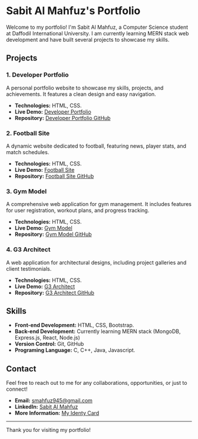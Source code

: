 # Sabit Al Mahfuz's Portfolio

Welcome to my portfolio! I'm Sabit Al Mahfuz, a Computer Science student at Daffodil International University. I am currently learning MERN stack web development and have built several projects to showcase my skills. 

## Projects

### 1. Developer Portfolio
A personal portfolio website to showcase my skills, projects, and achievements. It features a clean design and easy navigation.

- **Technologies:** HTML, CSS.
- **Live Demo:** [Developer Portfolio](https://mahfuz1912.github.io/Devoloper-Protfolio/)
- **Repository:** [Developer Portfolio GitHub](https://github.com/Mahfuz1912/Devoloper-Protfolio)

### 2. Football Site
A dynamic website dedicated to football, featuring news, player stats, and match schedules.

- **Technologies:** HTML, CSS.
- **Live Demo:** [Football Site](https://mahfuz1912.github.io/Gamer-Zone/)
- **Repository:** [Football Site GitHub](https://github.com/Mahfuz1912/Gamer-Zone)

### 3. Gym Model
A comprehensive web application for gym management. It includes features for user registration, workout plans, and progress tracking.

- **Technologies:** HTML, CSS.
- **Live Demo:** [Gym Model](https://mahfuz1912.github.io/Jym-Model/)
- **Repository:** [Gym Model GitHub](https://github.com/Mahfuz1912/Jym-Model)

### 4. G3 Architect
A web application for architectural designs, including project galleries and client testimonials.

- **Technologies:** HTML, CSS.
- **Live Demo:** [G3 Architect](https://mahfuz1912.github.io/g3-Architect-Website/)
- **Repository:** [G3 Architect GitHub](https://github.com/Mahfuz1912/g3-Architect-Website)

## Skills

- **Front-end Development:** HTML, CSS, Bootstrap.
- **Back-end Development:** Currently learning MERN stack (MongoDB, Express.js, React, Node.js)
- **Version Control:** Git, GitHub
- **Programing Language:** C, C++, Java, Javascript.

  
## Contact

Feel free to reach out to me for any collaborations, opportunities, or just to connect!

- **Email:** [smahfuz945@gmail.com](mailto:smahfuz945@gmail.com)
- **LinkedIn:** [Sabit Al Mahfuz](https://www.linkedin.com/in/s-ᴀ-mᴀʜꜰᴜz-03367429b)
- **More Information:** [My Identy Card](https://mahfuz1912.github.io/Profile-card/)
---

Thank you for visiting my portfolio!

